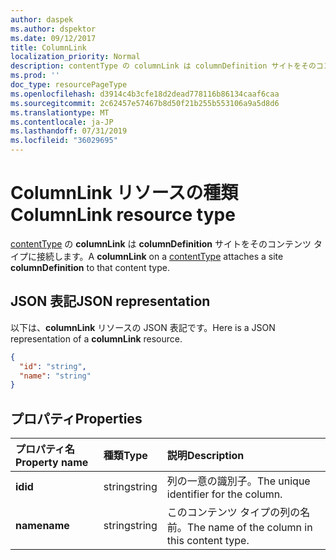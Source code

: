 ```yaml
---
author: daspek
ms.author: dspektor
ms.date: 09/12/2017
title: ColumnLink
localization_priority: Normal
description: contentType の columnLink は columnDefinition サイトをそのコンテンツ タイプに接続します。
ms.prod: ''
doc_type: resourcePageType
ms.openlocfilehash: d3914c4b3cfe18d2dead778116b86134caaf6caa
ms.sourcegitcommit: 2c62457e57467b8d50f21b255b553106a9a5d8d6
ms.translationtype: MT
ms.contentlocale: ja-JP
ms.lasthandoff: 07/31/2019
ms.locfileid: "36029695"
---
```

# <a name="columnlink-resource-type"></a><span data-ttu-id="19bc2-103">ColumnLink リソースの種類</span><span class="sxs-lookup"><span data-stu-id="19bc2-103">ColumnLink resource type</span></span>

<span data-ttu-id="19bc2-104">[contentType][] の **columnLink** は **columnDefinition** サイトをそのコンテンツ タイプに接続します。</span><span class="sxs-lookup"><span data-stu-id="19bc2-104">A **columnLink** on a [contentType][] attaches a site **columnDefinition** to that content type.</span></span>

[contentType]: contenttype.md

## <a name="json-representation"></a><span data-ttu-id="19bc2-106">JSON 表記</span><span class="sxs-lookup"><span data-stu-id="19bc2-106">JSON representation</span></span>

<span data-ttu-id="19bc2-107">以下は、**columnLink** リソースの JSON 表記です。</span><span class="sxs-lookup"><span data-stu-id="19bc2-107">Here is a JSON representation of a **columnLink** resource.</span></span>
<!-- {
  "blockType": "resource",
  "baseType": "microsoft.graph.entity",
  "@odata.type": "microsoft.graph.columnLink" } -->

```json
{
  "id": "string",
  "name": "string"
}
```

## <a name="properties"></a><span data-ttu-id="19bc2-108">プロパティ</span><span class="sxs-lookup"><span data-stu-id="19bc2-108">Properties</span></span>

| <span data-ttu-id="19bc2-109">プロパティ名</span><span class="sxs-lookup"><span data-stu-id="19bc2-109">Property name</span></span> | <span data-ttu-id="19bc2-110">種類</span><span class="sxs-lookup"><span data-stu-id="19bc2-110">Type</span></span>   | <span data-ttu-id="19bc2-111">説明</span><span class="sxs-lookup"><span data-stu-id="19bc2-111">Description</span></span>
|:--------------|:-------|:----------------------------------------------------
| <span data-ttu-id="19bc2-112">**id**</span><span class="sxs-lookup"><span data-stu-id="19bc2-112">**id**</span></span>        | <span data-ttu-id="19bc2-113">string</span><span class="sxs-lookup"><span data-stu-id="19bc2-113">string</span></span> | <span data-ttu-id="19bc2-114">列の一意の識別子。</span><span class="sxs-lookup"><span data-stu-id="19bc2-114">The unique identifier for the column.</span></span>
| <span data-ttu-id="19bc2-115">**name**</span><span class="sxs-lookup"><span data-stu-id="19bc2-115">**name**</span></span>      | <span data-ttu-id="19bc2-116">string</span><span class="sxs-lookup"><span data-stu-id="19bc2-116">string</span></span> | <span data-ttu-id="19bc2-117">このコンテンツ タイプの列の名前。</span><span class="sxs-lookup"><span data-stu-id="19bc2-117">The name of the column  in this content type.</span></span>

<!-- {
  "type": "#page.annotation",
  "description": "",
  "keywords": "",
  "section": "documentation",
  "tocPath": "Resources/ColumnLink"
} -->
